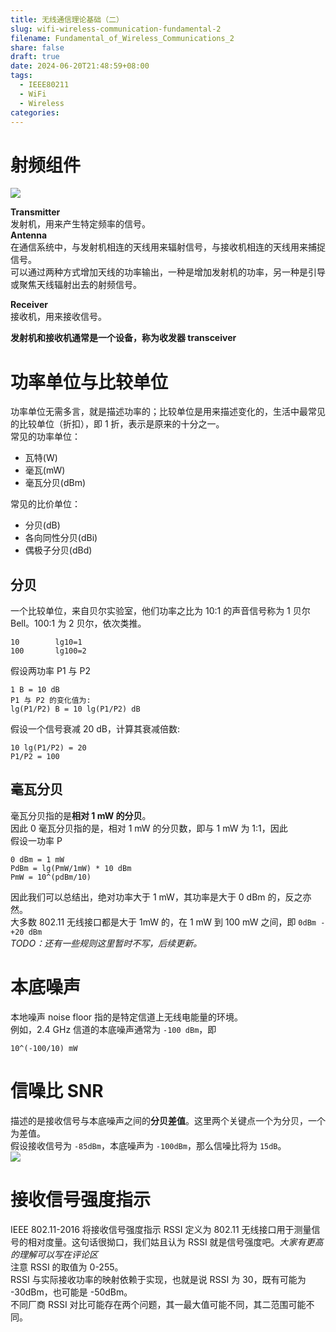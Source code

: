 ```yaml
---
title: 无线通信理论基础（二）
slug: wifi-wireless-communication-fundamental-2
filename: Fundamental_of_Wireless_Communications_2
share: false
draft: true
date: 2024-06-20T21:48:59+08:00
tags:
  - IEEE80211
  - WiFi
  - Wireless
categories:
---
```

# 射频组件

![](https://img.jaxwang28.top/2024/06/14b3606032cb762104032bbfb6f75b50.png)<br>

**Transmitter**<br>
发射机，用来产生特定频率的信号。<br>
**Antenna**<br>
在通信系统中，与发射机相连的天线用来辐射信号，与接收机相连的天线用来捕捉信号。<br>
可以通过两种方式增加天线的功率输出，一种是增加发射机的功率，另一种是引导或聚焦天线辐射出去的射频信号。<br>

**Receiver**<br>
接收机，用来接收信号。<br>

**发射机和接收机通常是一个设备，称为收发器 transceiver**<br>


# 功率单位与比较单位

功率单位无需多言，就是描述功率的；比较单位是用来描述变化的，生活中最常见的比较单位（折扣），即 1 折，表示是原来的十分之一。<br>
常见的功率单位：<br>
* 瓦特(W)
* 毫瓦(mW)
* 毫瓦分贝(dBm)

常见的比价单位：<br>
* 分贝(dB)
* 各向同性分贝(dBi)
* 偶极子分贝(dBd)

## 分贝
一个比较单位，来自贝尔实验室，他们功率之比为 10:1 的声音信号称为 1 贝尔 Bell。100:1 为 2 贝尔，依次类推。<br>
```
10        lg10=1
100       lg100=2
```

假设两功率 P1 与 P2<br>
```
1 B = 10 dB
P1 与 P2 的变化值为:
lg(P1/P2) B = 10 lg(P1/P2) dB
```

假设一个信号衰减 20 dB，计算其衰减倍数:<br>
```
10 lg(P1/P2) = 20
P1/P2 = 100
```

## 毫瓦分贝
毫瓦分贝指的是**相对 1 mW 的分贝**。<br>
因此 0 毫瓦分贝指的是，相对 1 mW 的分贝数，即与 1 mW 为 1:1，因此<br>
假设一功率 P<br>
```
0 dBm = 1 mW
PdBm = lg(PmW/1mW) * 10 dBm
PmW = 10^(pdBm/10)

```
因此我们可以总结出，绝对功率大于 1 mW，其功率是大于 0 dBm 的，反之亦然。<br>
大多数 802.11 无线接口都是大于 1mW 的，在 1 mW 到 100 mW 之间，即 `0dBm - +20 dBm`<br>
*TODO：还有一些规则这里暂时不写，后续更新。*

# 本底噪声
本地噪声 noise floor 指的是特定信道上无线电能量的环境。<br>
例如，2.4 GHz 信道的本底噪声通常为 `-100 dBm`，即<br>
```
10^(-100/10) mW
```

# 信噪比 SNR
描述的是接收信号与本底噪声之间的**分贝差值**。这里两个关键点一个为分贝，一个为差值。<br>
假设接收信号为 `-85dBm`，本底噪声为 `-100dBm`，那么信噪比将为 `15dB`。<br>
![](https://img.jaxwang28.top/2024/06/908b9b79d320b23af583c3d70e3bd2e5.png)<br>

# 接收信号强度指示
IEEE 802.11-2016 将接收信号强度指示 RSSI 定义为 802.11 无线接口用于测量信号的相对度量。这句话很拗口，我们姑且认为 RSSI 就是信号强度吧。*大家有更高的理解可以写在评论区*<br>
注意 RSSI 的取值为 0-255。<br>
RSSI 与实际接收功率的映射依赖于实现，也就是说 RSSI 为 30，既有可能为 -30dBm，也可能是 -50dBm。<br>
不同厂商 RSSI 对比可能存在两个问题，其一最大值可能不同，其二范围可能不同。<br>



